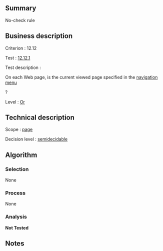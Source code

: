 ## Summary

No-check rule

## Business description

Criterion : 12.12

Test : [12.12.1](http://www.accessiweb.org/index.php/accessiweb-22-english-version.html#test-12-12-1)

Test description :

On each Web page, is the current viewed page specified in the
[navigation
menu](http://www.accessiweb.org/index.php/glossary-76.html#mMenuNav)

?

Level : [Or](/en/category/rules-design/accessiweb-11/level/or)

## Technical description

Scope : [page](/en/category/rules-design/accessiweb-11/scope/page)

Decision level :
[semidecidable](/en/category/rules-design/accessiweb-11/decision-level/semidecidable)

## Algorithm

### Selection

None

### Process

None

### Analysis

**Not Tested**

## Notes


